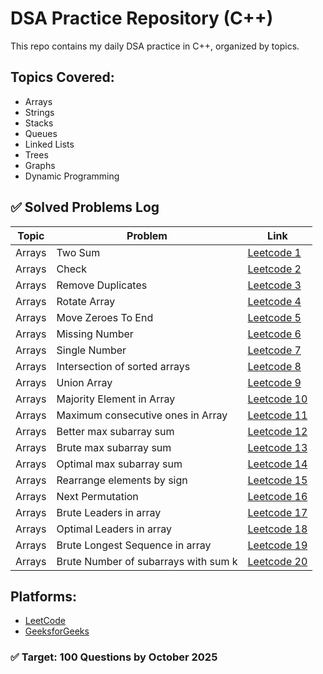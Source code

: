 # DSA Practice Repository (C++)

This repo contains my daily DSA practice in C++, organized by topics.

## Topics Covered:
- Arrays
- Strings
- Stacks
- Queues
- Linked Lists
- Trees
- Graphs
- Dynamic Programming

## ✅ Solved Problems Log

| Topic  | Problem | Link |
|--------|---------|------|
| Arrays | Two Sum | [Leetcode 1](https://leetcode.com/problems/two-sum/) |
| Arrays | Check   | [Leetcode 2](https://leetcode.com/problems/check-if-array-is-sorted-and-rotated/) |
| Arrays | Remove Duplicates | [Leetcode 3](https://leetcode.com/problems/remove-duplicates-from-sorted-arrays/) |
| Arrays | Rotate Array | [Leetcode 4](https://leetcode.com/problems/rotate-array/) |
| Arrays | Move Zeroes To End | [Leetcode 5](https://leetcode.com/problems/move-zeroes/) |
| Arrays | Missing Number | [Leetcode 6](https://leetcode.com/problems/missing-number/) |
| Arrays | Single Number | [Leetcode 7](https://leetcode.com/problems/single-number/) |
| Arrays | Intersection of sorted arrays | [Leetcode 8](https://leetcode.com/problems/intersection-of-array/) |
| Arrays | Union Array | [Leetcode 9](https://leetcode.com/problems/union-array/) |
| Arrays | Majority Element in Array | [Leetcode 10](https://leetcode.com/problems/majority-element/) |
| Arrays | Maximum consecutive ones in Array | [Leetcode 11](https://leetcode.com/problems/max-consecutive-ones/) |
| Arrays | Better max subarray sum | [Leetcode 12](https://leetcode.com/problems/max-subarray-sum/) |
| Arrays | Brute max subarray sum | [Leetcode 13](https://leetcode.com/problems/max-subarray-sum/) |
| Arrays | Optimal max subarray sum| [Leetcode 14](https://leetcode.com/problems/max-subarray-sum/) |
| Arrays | Rearrange elements by sign | [Leetcode 15](https://leetcode.com/problems/rearrange-array-elements-by-sign/) |
| Arrays | Next Permutation | [Leetcode 16](https://leetcode.com/problems/next-permutation/) |
| Arrays | Brute Leaders in array | [Leetcode 17](https://leetcode.com/problems/leaders-in-array/) |
| Arrays | Optimal Leaders in array | [Leetcode 18](https://leetcode.com/problems/leaders-in-array/) |
| Arrays | Brute Longest Sequence in array | [Leetcode 19](https://leetcode.com/problems/longest-consecutive-sequence/) |
| Arrays | Brute Number of subarrays with sum k | [Leetcode 20](https://leetcode.com/problems/subarray-sum-equals-k/) |

## Platforms:
- [LeetCode](https://leetcode.com/)
- [GeeksforGeeks](https://auth.geeksforgeeks.org/)

### ✅ Target: 100 Questions by October 2025
